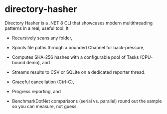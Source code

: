 # directory-hasher
Directory Hasher is a .NET 8 CLI that showcases modern multithreading patterns in a real, useful tool. It

  -  Recursively scans any folder,

  -  Spools file paths through a bounded Channel<T> for back-pressure,

  -  Computes SHA-256 hashes with a configurable pool of Tasks (CPU-bound demo), and

  -  Streams results to CSV or SQLite on a dedicated reporter thread.

  -  Graceful cancellation (Ctrl-C),

  -  Progress reporting, and

  -  BenchmarkDotNet comparisons (serial vs. parallel)
    round out the sample so you can measure, not guess.